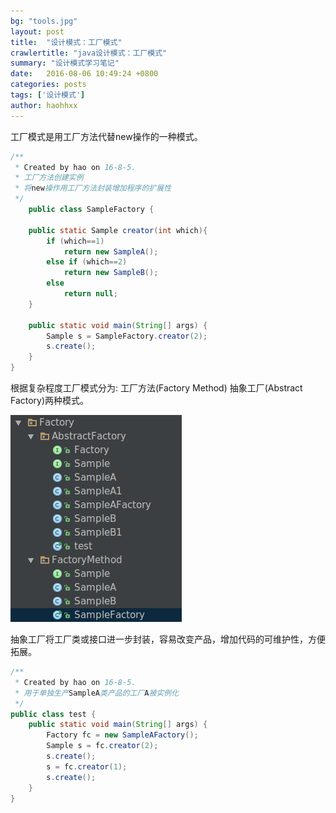 ```yaml
---
bg: "tools.jpg"
layout: post
title:  "设计模式：工厂模式"
crawlertitle: "java设计模式：工厂模式"
summary: "设计模式学习笔记"
date:   2016-08-06 10:49:24 +0800
categories: posts
tags: ['设计模式']
author: haohhxx
---
```


工厂模式是用工厂方法代替new操作的一种模式。

```java
/**
 * Created by hao on 16-8-5.
 * 工厂方法创建实例
 * 将new操作用工厂方法封装增加程序的扩展性
 */
    public class SampleFactory {

    public static Sample creator(int which){
        if (which==1)
            return new SampleA();
        else if (which==2)
            return new SampleB();
        else
            return null;
    }

    public static void main(String[] args) {
        Sample s = SampleFactory.creator(2);
        s.create();
    }
}
```

根据复杂程度工厂模式分为: 工厂方法(Factory Method) 抽象工厂(Abstract Factory)两种模式。

![](/assets/images/postimage/20160806105423_466.png)

抽象工厂将工厂类或接口进一步封装，容易改变产品，增加代码的可维护性，方便拓展。

```java
/**
 * Created by hao on 16-8-5.
 * 用于单独生产SampleA类产品的工厂A被实例化
 */
public class test {
    public static void main(String[] args) {
        Factory fc = new SampleAFactory();
        Sample s = fc.creator(2);
        s.create();
        s = fc.creator(1);
        s.create();
    }
}
```
